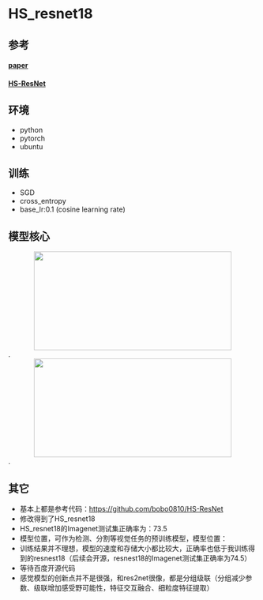 # HS_resnet18

## 参考
#### [paper](https://arxiv.org/abs/2010.07621)
#### [HS-ResNet](https://github.com/bobo0810/HS-ResNet)
## 环境
- python
- pytorch
- ubuntu

## 训练
- SGD
- cross_entropy
- base_lr:0.1 (cosine learning rate)

## 模型核心
<div align=center><img src="https://github.com/2anchao/HS_resnet18/tree/main/pictures/HS_module.png" width="400" height="200" /></div>.   
<div align=center><img src="https://github.com/2anchao/HS_resnet18/tree/main/pictures/compare.png" width="400" height="200" /></div>.   

## 其它
- 基本上都是参考代码：https://github.com/bobo0810/HS-ResNet 
- 修改得到了HS_resnet18
- HS_resnet18的Imagenet测试集正确率为：73.5
- 模型位置，可作为检测、分割等视觉任务的预训练模型，模型位置：
- 训练结果并不理想，模型的速度和存储大小都比较大，正确率也低于我训练得到的resnest18（后续会开源，resnest18的Imagenet测试集正确率为74.5）
- 等待百度开源代码
- 感觉模型的创新点并不是很强，和res2net很像，都是分组级联（分组减少参数、级联增加感受野可能性，特征交互融合、细粒度特征提取）

